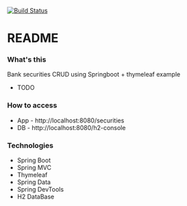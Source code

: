 [![Build Status](https://travis-ci.org/JuniorMiqueletti/bank-securities.svg?branch=master)](https://travis-ci.org/JuniorMiqueletti/bank-securities)

# README #

### What's this ###

Bank securities CRUD using Springboot + thymeleaf example

* TODO

### How to access ###

* App - http://localhost:8080/securities
* DB  - http://localhost:8080/h2-console

### Technologies ###

* Spring Boot
* Spring MVC
* Thymeleaf
* Spring Data
* Spring DevTools
* H2 DataBase
